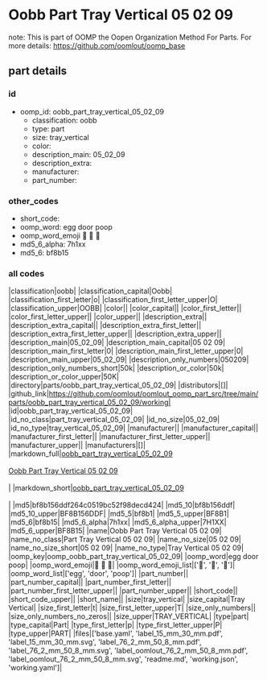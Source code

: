 # Oobb Part Tray Vertical 05 02 09  

note: This is part of OOMP the Oopen Organization Method For Parts. For more details: https://github.com/oomlout/oomp_base

##  part details





### id
* oomp_id: oobb_part_tray_vertical_05_02_09
  * classification: oobb
  * type: part
  * size: tray_vertical
  * color: 
  * description_main: 05_02_09
  * description_extra: 
  * manufacturer: 
  * part_number: 

### other_codes
* short_code: 
* oomp_word: egg door poop
* oomp_word_emoji :egg: :door: :poop:
* md5_6_alpha: 7h1xx
* md5_6: bf8b15

### all codes 
|classification|oobb|
|classification_capital|Oobb|
|classification_first_letter|o|
|classification_first_letter_upper|O|
|classification_upper|OOBB|
|color||
|color_capital||
|color_first_letter||
|color_first_letter_upper||
|color_upper||
|description_extra||
|description_extra_capital||
|description_extra_first_letter||
|description_extra_first_letter_upper||
|description_extra_upper||
|description_main|05_02_09|
|description_main_capital|05 02 09|
|description_main_first_letter|0|
|description_main_first_letter_upper|0|
|description_main_upper|05_02_09|
|description_only_numbers|050209|
|description_only_numbers_short|50k|
|description_or_color|50k|
|description_or_color_upper|50K|
|directory|parts/oobb_part_tray_vertical_05_02_09|
|distributors|[]|
|github_link|https://github.com/oomlout/oomlout_oomp_part_src/tree/main/parts/oobb_part_tray_vertical_05_02_09/working|
|id|oobb_part_tray_vertical_05_02_09|
|id_no_class|part_tray_vertical_05_02_09|
|id_no_size|05_02_09|
|id_no_type|tray_vertical_05_02_09|
|manufacturer||
|manufacturer_capital||
|manufacturer_first_letter||
|manufacturer_first_letter_upper||
|manufacturer_upper||
|manufacturers|[]|
|markdown_full|[oobb_part_tray_vertical_05_02_09](https://github.com/oomlout/oomlout_oomp_part_src/tree/main/parts/oobb_part_tray_vertical_05_02_09/working)<br>[](https://github.com/oomlout/oomlout_oomp_part_src/tree/main/parts/oobb_part_tray_vertical_05_02_09/working)<br>[Oobb Part Tray Vertical 05 02 09](https://github.com/oomlout/oomlout_oomp_part_src/tree/main/parts/oobb_part_tray_vertical_05_02_09/working)<br><br>|
|markdown_short|[oobb_part_tray_vertical_05_02_09](https://github.com/oomlout/oomlout_oomp_part_src/tree/main/parts/oobb_part_tray_vertical_05_02_09/working)<br><br>|
|md5|bf8b156ddf264c0519bc52f98decd424|
|md5_10|bf8b156ddf|
|md5_10_upper|BF8B156DDF|
|md5_5|bf8b1|
|md5_5_upper|BF8B1|
|md5_6|bf8b15|
|md5_6_alpha|7h1xx|
|md5_6_alpha_upper|7H1XX|
|md5_6_upper|BF8B15|
|name|Oobb Part Tray Vertical 05 02 09|
|name_no_class|Part Tray Vertical 05 02 09|
|name_no_size|05 02 09|
|name_no_size_short|05 02 09|
|name_no_type|Tray Vertical 05 02 09|
|oomp_key|oomp_oobb_part_tray_vertical_05_02_09|
|oomp_word|egg door poop|
|oomp_word_emoji|:egg: :door: :poop:|
|oomp_word_emoji_list|[':egg:', ':door:', ':poop:']|
|oomp_word_list|['egg', 'door', 'poop']|
|part_number||
|part_number_capital||
|part_number_first_letter||
|part_number_first_letter_upper||
|part_number_upper||
|short_code||
|short_code_upper||
|short_name||
|size|tray_vertical|
|size_capital|Tray Vertical|
|size_first_letter|t|
|size_first_letter_upper|T|
|size_only_numbers||
|size_only_numbers_no_zeros||
|size_upper|TRAY_VERTICAL|
|type|part|
|type_capital|Part|
|type_first_letter|p|
|type_first_letter_upper|P|
|type_upper|PART|
|files|['base.yaml', 'label_15_mm_30_mm.pdf', 'label_15_mm_30_mm.svg', 'label_76_2_mm_50_8_mm.pdf', 'label_76_2_mm_50_8_mm.svg', 'label_oomlout_76_2_mm_50_8_mm.pdf', 'label_oomlout_76_2_mm_50_8_mm.svg', 'readme.md', 'working.json', 'working.yaml']|
